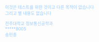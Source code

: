 <!DOCTYPE html>
<html lang="en">
<head>
    <meta charset="UTF-8">
    <meta name="viewport" content="width=device-width, initial-scale=1.0">
    <title>
        테스트를 위한 사이트
    </title>
</head>
<body style="color: #99ccff" >
    <p>
        이것은 테스트를 위한 것이고 다른 목적이 없습니다<br>
        그리고 별 내용도 없습니다<br>
        </p>
    <p>
        전주대학교 정보통신공학과<br>
        *****8005<br>
        송민종
    </p>
</body>
</html>
